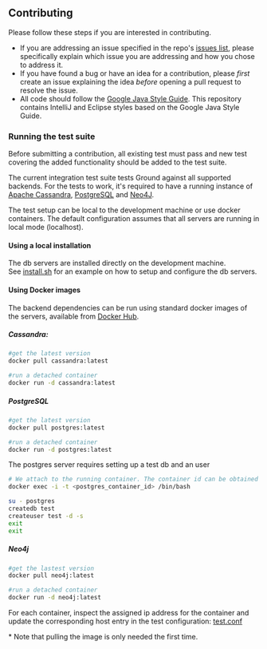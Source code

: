 ## Contributing 

Please follow these steps if you are interested in contributing.

* If you are addressing an issue specified in the repo's [issues
list](https://github.com/ground-context/ground/issues), please specifically
explain which issue you are addressing and how you chose to address it.
* If you have found a bug or have an idea for a contribution, please *first*
create an issue explaining the idea *before* opening a pull request to resolve
the issue.
* All code should follow the [Google Java Style
Guide](https://google.github.io/styleguide/javaguide.html). This repository
contains IntelliJ and Eclipse styles based on the Google Java Style Guide.

### Running the test suite

Before submitting a contribution, all existing test must pass and new test covering the added
functionality should be added to the test suite.

The current integration test suite tests Ground against all supported backends. 
For the tests to work, it's required to have a running instance of 
[Apache Cassandra](http://cassandra.apache.org/), [PostgreSQL](https://www.postgresql.org/) 
and [Neo4J](https://neo4j.com/download/).

The test setup can be local to the development machine or use docker containers.
The default configuration assumes that all servers are running in local mode (localhost). 

#### Using a local installation 
The db servers are installed directly on the development machine.  
See [install.sh](/ci/install.sh) for an example on how to setup and configure the db servers. 
 
#### Using Docker images
The backend dependencies can be run using standard docker images of the servers, available 
from [Docker Hub](https://hub.docker.com/).

##### Cassandra: 

```bash
#get the latest version
docker pull cassandra:latest

#run a detached container
docker run -d cassandra:latest
```
##### PostgreSQL

```bash
#get the latest version
docker pull postgres:latest

#run a detached container
docker run -d postgres:latest
```

The postgres server requires setting up a test db and an user
```bash
# We attach to the running container. The container id can be obtained using 'docker ps'
docker exec -i -t <postgres_container_id> /bin/bash

su - postgres
createdb test
createuser test -d -s
exit
exit
```

##### Neo4j
 
```bash
#get the lastest version
docker pull neo4j:latest

#run a detached container
docker run -d neo4j:latest
```

For each container, inspect the assigned ip address for the container and update the corresponding 
host entry in the test configuration:
[test.conf](/src/test/resources/test.conf)

\* Note that pulling the image is only needed the first time.
